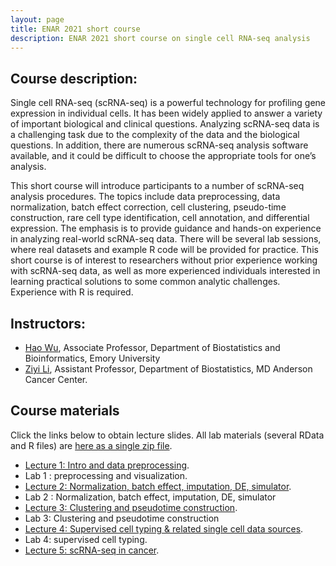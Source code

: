 ```yaml
---
layout: page
title: ENAR 2021 short course
description: ENAR 2021 short course on single cell RNA-seq analysis
---
```


## Course description: 

Single cell RNA-seq (scRNA-seq) is a powerful technology for profiling gene expression in individual cells. It has been widely applied to answer a variety of important biological and clinical questions. Analyzing scRNA-seq data is a challenging task due to the complexity of the data and the biological questions. In addition, there are numerous scRNA-seq analysis software available, and it could be difficult to choose the appropriate tools for one’s analysis.

This short course will introduce participants to a number of scRNA-seq analysis procedures. The topics include data preprocessing, data normalization, batch effect correction, cell clustering, pseudo-time construction, rare cell type identification, cell annotation, and differential expression. The emphasis is to provide guidance and hands-on experience in analyzing real-world scRNA-seq data. There will be several lab sessions, where real datasets and example R code will be provided for practice. This short course is of interest to researchers without prior experience working with scRNA-seq data, as well as more experienced individuals interested in learning practical solutions to some common analytic challenges. Experience with R is required.


## Instructors: 
- [Hao Wu](haowulab.org), Associate Professor, Department of Biostatistics and Bioinformatics, Emory University
- [Ziyi Li](https://sites.google.com/site/ziyiliemory), Assistant Professor, Department of Biostatistics, MD Anderson Cancer Center.
 
## Course materials

Click the links below to obtain lecture slides. All lab materials (several RData and R files) are [here as a single zip file]().

- [Lecture 1: Intro and data preprocessing]().
- Lab 1 : preprocessing and visualization.
- [Lecture 2: Normalization, batch effect, imputation, DE, simulator]().
- Lab 2 : Normalization, batch effect, imputation, DE, simulator 
- [Lecture 3: Clustering and pseudotime construction]().
- Lab 3: Clustering and pseudotime construction 
- [Lecture 4: Supervised cell typing & related single cell data sources]().
- Lab 4: supervised cell typing.  
- [Lecture 5: scRNA-seq in cancer]().

